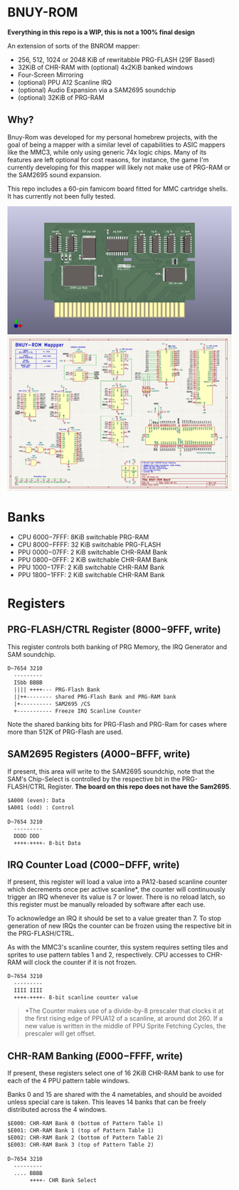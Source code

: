 # BNUY-ROM

**Everything in this repo is a WIP, this is not a 100% final design**

An extension of sorts of the BNROM mapper:

* 256, 512, 1024 or 2048 KiB of rewritabble PRG-FLASH (29F Based)
* 32KiB of CHR-RAM with (optional) 4x2KiB banked windows
* Four-Screen Mirroring
* (optional) PPU A12 Scanline IRQ
* (optional) Audio Expansion via a SAM2695 soundchip
* (optional) 32KiB of PRG-RAM

## Why?

Bnuy-Rom was developed for my personal homebrew projects, with the goal of being a mapper with a similar level of capabilities to ASIC mappers like the MMC3, while only using generic 74x logic chips. Many of its features are left optional for cost reasons, for instance, the game I'm currently developing for this mapper will likely not make use of PRG-RAM or the SAM2695 sound expansion.

This repo includes a 60-pin famicom board fitted for MMC cartridge shells. It has currently not been fully tested.

![](render.png)
![](schematic.png)

# Banks
* CPU $6000-$7FFF: 8KiB switchable PRG-RAM
* CPU $8000-$FFFF: 32 KiB switchable PRG-FLASH
* PPU $0000-$07FF: 2 KiB switchable CHR-RAM Bank
* PPU $0800-$0FFF: 2 KiB switchable CHR-RAM Bank
* PPU $1000-$17FF: 2 KiB switchable CHR-RAM Bank
* PPU $1800-$1FFF: 2 KiB switchable CHR-RAM Bank

# Registers

## PRG-FLASH/CTRL Register ($8000-$9FFF, write)

This register controls both banking of PRG Memory, the IRQ Generator and SAM soundchip.

```
D~7654 3210
  ---------
  ISbb BBBB
  |||| ++++--- PRG-Flash Bank
  ||++-------- shared PRG-Flash Bank and PRG-RAM bank
  |+---------- SAM2695 /CS
  +----------- Freeze IRQ Scanline Counter
```

Note the shared banking bits for PRG-Flash and PRG-Ram for cases where more than 512K of PRG-Flash are used. 

## SAM2695 Registers ($A000-$BFFF, write)

If present, this area will write to the SAM2695 soundchip, note that the SAM's Chip-Select is controlled by the respective bit in the PRG-FLASH/CTRL Register. **The board on this repo does not have the Sam2695**.

```
$A000 (even): Data
$A001 (odd) : Control

D~7654 3210
  ---------
  DDDD DDD
  ++++-++++- 8-bit Data
```
## IRQ Counter Load ($C000-$DFFF, write)
  
If present, this register will load a value into a PA12-based scanline counter which decrements once per active scanline*, the counter will continuously trigger an IRQ whenever its value is 7 or lower.
There is no reload latch, so this register must be manually reloaded by software after each use.

To acknowledge an IRQ it should be set to a value greater than 7.
To stop generation of new IRQs the counter can be frozen using the respective bit in the PRG-FLASH/CTRL.

As with the MMC3's scanline counter, this system requires setting tiles and sprites to use pattern tables 1 and 2, respectively. CPU accesses to CHR-RAM will clock the counter if it is not frozen.

```
D~7654 3210
  ---------
  IIII IIII
  ++++-++++- 8-bit scanline counter value
```

> *The Counter makes use of a divide-by-8 prescaler that clocks it at the first rising edge of PPUA12 of a scanline, at around dot 260. If a new value is written in the middle of PPU Sprite Fetching Cycles, the prescaler will get offset.

## CHR-RAM Banking ($E000-$FFFF, write)

If present, these registers select one of 16 2KiB CHR-RAM bank to use for each of the 4 PPU pattern table windows.

Banks 0 and 15 are shared with the 4 nametables, and should be avoided unless special care is taken. This leaves 14 banks that can be freely distributed across the 4 windows.  

```
$E000: CHR-RAM Bank 0 (bottom of Pattern Table 1)
$E001: CHR-RAM Bank 1 (top of Pattern Table 1)
$E002: CHR-RAM Bank 2 (bottom of Pattern Table 2)
$E003: CHR-RAM Bank 3 (top of Pattern Table 2)

D~7654 3210
  ---------
  .... BBBB
       ++++- CHR Bank Select
```
